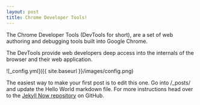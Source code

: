 ```yaml
---
layout: post
title: Chrome Developer Tools!
---
```

<p>The Chrome Developer Tools (DevTools for short), are a set of web authoring and debugging tools built into Google Chrome. </p>
<p>The DevTools provide web developers deep access into the internals of the browser and their web application.</p>

![_config.yml]({{ site.baseurl }}/images/config.png)

The easiest way to make your first post is to edit this one. Go into /_posts/ and update the Hello World markdown file. For more instructions head over to the [Jekyll Now repository](https://github.com/barryclark/jekyll-now) on GitHub.
